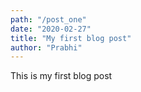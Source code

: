 ```yaml
---
path: "/post_one"
date: "2020-02-27"
title: "My first blog post"
author: "Prabhi"
---
```


This is my first blog post